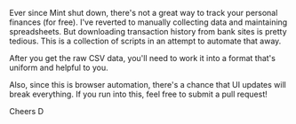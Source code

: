 Ever since Mint shut down, there's not a great way to track your personal finances (for free). I've reverted to manually collecting data and maintaining spreadsheets. But downloading transaction history from bank sites is pretty tedious. This is a collection of scripts in an attempt to automate that away.

After you get the raw CSV data, you'll need to work it into a format that's uniform and helpful to you.

Also, since this is browser automation, there's a chance that UI updates will break everything. If you run into this, feel free to submit a pull request!

Cheers
D
